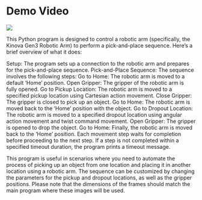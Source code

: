# Demo Video
![](https://github.com/UmutVrl/KinovaGen3/blob/main/media/01_pick_and_place.gif)


This Python program is designed to control a robotic arm (specifically, the Kinova Gen3 Robotic Arm) to perform a pick-and-place sequence. Here’s a brief overview of what it does:

Setup: The program sets up a connection to the robotic arm and prepares for the pick-and-place sequence.
Pick-and-Place Sequence: The sequence involves the following steps:
Go to Home: The robotic arm is moved to a default ‘Home’ position.
Open Gripper: The gripper of the robotic arm is fully opened.
Go to Pickup Location: The robotic arm is moved to a specified pickup location using Cartesian action movement.
Close Gripper: The gripper is closed to pick up an object.
Go to Home: The robotic arm is moved back to the ‘Home’ position with the object.
Go to Dropout Location: The robotic arm is moved to a specified dropout location using angular action movement and twist command movement.
Open Gripper: The gripper is opened to drop the object.
Go to Home: Finally, the robotic arm is moved back to the ‘Home’ position.
Each movement step waits for completion before proceeding to the next step. If a step is not completed within a specified timeout duration, the program prints a timeout message.

This program is useful in scenarios where you need to automate the process of picking up an object from one location and placing it in another location using a robotic arm. The sequence can be customized by changing the parameters for the pickup and dropout locations, as well as the gripper positions. Please note that the dimensions of the frames should match the main program where these images will be used.
